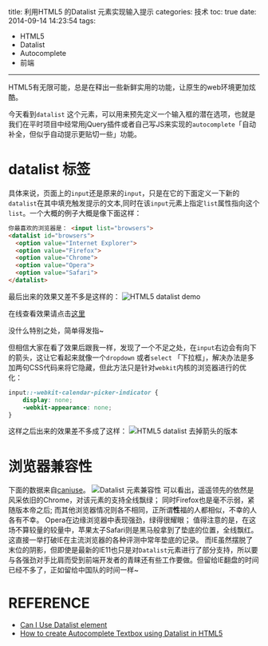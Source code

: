 title: 利用HTML5 的Datalist 元素实现输入提示
categories: 技术
toc: true
date: 2014-09-14 14:23:54
tags:
- HTML5
- Datalist
- Autocomplete
- 前端
---

HTML5有无限可能，总是在释出一些新鲜实用的功能，让原生的web环境更加炫酷。

今天看到`datalist` 这个元素，可以用来预先定义一个输入框的潜在选项，也就是我们在平时项目中经常用jQuery插件或者自己写JS来实现的`autocomplete`「自动补全，但似乎自动提示更贴切一些」功能。

<!-- more -->

# datalist 标签

具体来说，页面上的`input`还是原来的`input`，只是在它的下面定义一下新的`datalist`在其中填充触发提示的文本,同时在该`input`元素上指定`list`属性指向这个`list`。一个大概的例子大概是像下面这样：
```html
你最喜欢的浏览器是： <input list="browsers">
<datalist id="browsers">
  <option value="Internet Explorer">
  <option value="Firefox">
  <option value="Chrome">
  <option value="Opera">
  <option value="Safari">
</datalist>
```
最后出来的效果又差不多是这样的：
![HTML5 datalist demo](/asset/posts/2014-09-14-autocomplete-with-html5-datalist/datalist1.gif)

在线查看效果请点击[这里](http://sandbox.runjs.cn/show/lvgpes2k)

没什么特别之处，简单得发指~

但相信大家在看了效果后跟我一样，发现了一个不足之处，在`input`右边会有向下的箭头，这让它看起来就像一个`dropdown` 或者`select` 「下拉框」，解决办法是多加两句CSS代码来将它隐藏，但此方法只是针对`webkit`内核的浏览器进行的优化：

```css
input::-webkit-calendar-picker-indicator {
    display: none;
    -webkit-appearance: none;
}
```

这样之后出来的效果差不多成了这样：
![HTML5 datalist 去掉箭头的版本](/asset/posts/2014-09-14-autocomplete-with-html5-datalist/datalist2.gif)


# 浏览器兼容性

下面的数据来自[caniuse](http://caniuse.com/#feat=datalist)。
![Datalist 元素兼容性](/asset/posts/2014-09-14-autocomplete-with-html5-datalist/caniuse_datalist.jpg)
可以看出，遥遥领先的依然是风采依旧的Chrome，对该元素的支持全线飘绿；
同时Firefox也是毫不示弱，紧随版本帝之后;
而其他浏览器情况则各不相同，正所谓**性**福的人都相似，不幸的人各有不幸。
Opera在边缘浏览器中表现强劲，绿得很耀眼；
值得注意的是，在这场不算较量的较量中，苹果太子Safari则是黑马般拿到了垫底的位置，全线飘红。这直接一举打破IE在主流浏览器的各种评测中常年垫底的记录。
而IE虽然摆脱了末位的阴影，但即使是最新的IE11也只是对`Datalist`元素进行了部分支持，所以要与各强劲对手比肩而受到前端开发者的青睐还有些工作要做。但留给IE翻盘的时间已经不多了，正如留给中国队的时间一样~


# REFERENCE

* [Can I Use Datalist element](http://caniuse.com/#feat=datalist)
* [How to create Autocomplete Textbox using Datalist in HTML5](http://www.codelator.com/blog/2014/sep/how-to-create-autocomplete-textbox-using-datalist-in-html5.html)
